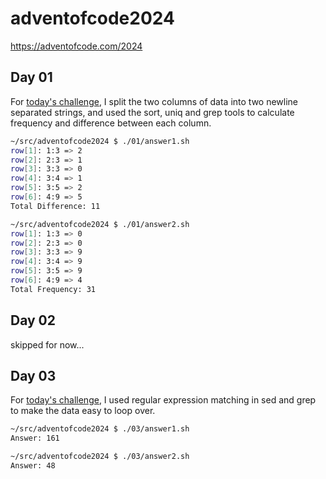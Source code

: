 # adventofcode2024

https://adventofcode.com/2024


## Day 01

For [today's challenge](01), I split the two columns of data into two newline separated strings, and used the sort, uniq and grep tools to calculate frequency and difference between each column.

```bash
~/src/adventofcode2024 $ ./01/answer1.sh          
row[1]: 1:3 => 2
row[2]: 2:3 => 1
row[3]: 3:3 => 0
row[4]: 3:4 => 1
row[5]: 3:5 => 2
row[6]: 4:9 => 5
Total Difference: 11

~/src/adventofcode2024 $ ./01/answer2.sh 
row[1]: 1:3 => 0
row[2]: 2:3 => 0
row[3]: 3:3 => 9
row[4]: 3:4 => 9
row[5]: 3:5 => 9
row[6]: 4:9 => 4
Total Frequency: 31
```

## Day 02

skipped for now...

## Day 03

For [today's challenge](03), I used regular expression matching in sed and grep to make the data easy to loop over.

```bash
~/src/adventofcode2024 $ ./03/answer1.sh             
Answer: 161

~/src/adventofcode2024 $ ./03/answer2.sh 
Answer: 48
```